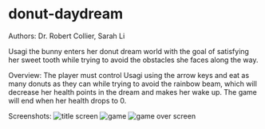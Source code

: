 # donut-daydream
Authors: Dr. Robert Collier, Sarah Li

Usagi the bunny enters her donut dream world with the goal of satisfying her sweet tooth while trying to avoid the obstacles she faces along the way.

Overview:
The player must control Usagi using the arrow keys and eat as many donuts as they can while trying to avoid the rainbow beam, which will decrease her health points in the dream and makes her wake up. The game will end when her health drops to 0.

Screenshots:
![title screen](https://raw.githubusercontent.com/animegirl4lyfe/donut-daydream/tree/master/screenshots/1.png)
![game](https://raw.githubusercontent.com/animegirl4lyfe/donut-daydream/tree/master/screenshots/2.png)
![game over screen](https://raw.githubusercontent.com/animegirl4lyfe/donut-daydream/tree/master/screenshots/3.png)
